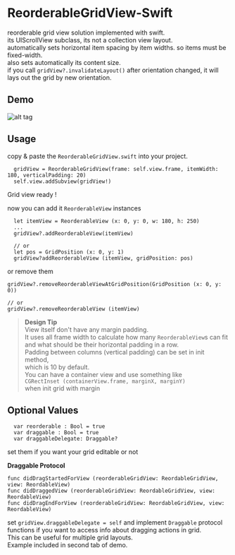 ReorderableGridView-Swift
=======================

reorderable grid view solution implemented with swift. <br>
its UIScrollView subclass, its not a collection view layout.<br>
automatically sets horizontal item spacing by item widths. so items must be fixed-width.<br>
also sets automatically its content size. <br>
if you call `gridView?.invalidateLayout()` after orientation changed, it will lays out the grid by new orientation.


Demo
----

![alt tag](https://raw.githubusercontent.com/cemolcay/ReordableGridView-Swift/master/demo.gif)

Usage
-----

copy & paste the `ReorderableGridView.swift` into your project. <br>

      gridView = ReorderableGridView(frame: self.view.frame, itemWidth: 180, verticalPadding: 20)
      self.view.addSubview(gridView!)

Grid view ready !

now you can add it `ReorderableView` instances 
      
      let itemView = ReorderableView (x: 0, y: 0, w: 180, h: 250)
      ...
      gridView?.addReorderableView(itemView)
      
      // or
      let pos = GridPosition (x: 0, y: 1)
      gridView?addReorderableView (itemView, gridPosition: pos)



or  remove them

    gridView?.removeReorderableViewAtGridPosition(GridPosition (x: 0, y: 0))
    
    // or
    gridView?.removeReorderableView (itemView)


> **Design Tip**  
> View itself don't have any margin padding.  
> It uses all frame width to calculate how many `ReorderableView`s can fit and
> what should be their horizontal padding in a row.   
> Padding between columns (vertical padding) can be set in init method,    
> which is 10 by default.  
> You can have a container view and use something like   
> `CGRectInset (containerView.frame, marginX, marginY)`  
> when init grid with margin



Optional Values
---------------

      var reorderable : Bool = true
      var draggable : Bool = true
      var draggableDelegate: Draggable?

set them if you want your grid editable or not

**Draggable Protocol**

    func didDragStartedForView (reorderableGridView: ReordableGridView, view: ReordableView)
    func didDraggedView (reorderableGridView: ReordableGridView, view: ReordableView)
    func didDragEndForView (reorderableGridView: ReordableGridView, view: ReordableView)


set `gridView.draggableDelegate = self` and implement `Draggable` protocol functions if you want to access info about dragging actions in grid.   
This can be useful for multiple grid layouts.  
Example included in second tab of demo.

